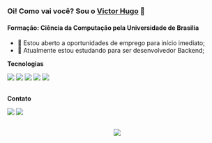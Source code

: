 ### Oi! Como vai você? Sou o <a href='https://github.com/victorhugomr'>Victor Hugo</a> 👋

  #### Formação: Ciência da Computação pela Universidade de Brasilia
- 🔭 Estou aberto a oportunidades de emprego para início imediato;
- 🌱 Atualmente estou estudando para ser desenvolvedor Backend;
   
**Tecnologias**

  <a href="" target="_blank"><img src="https://img.shields.io/badge/C%23-239120?style=for-the-badge&logo=c-sharp&logoColor=white" target="_blank"></a>
  <a href="" target="_blank"><img src="https://img.shields.io/badge/C-00599C?style=for-the-badge&logo=c&logoColor=white" target="_blank"></a>
  <a href="" target="_blank"><img src="https://img.shields.io/badge/javascript-%23323330.svg?style=for-the-badge&logo=javascript&logoColor=%23F7DF1E" target="_blank"></a>
  <a href="" target="_blank"><img src="https://img.shields.io/badge/docker-%230db7ed.svg?style=for-the-badge&logo=docker&logoColor=white" target="_blank"></a>
  <a href="" target="_blank"><img src="https://img.shields.io/badge/Windows-017AD7?style=for-the-badge&logo=windows&logoColor=white" target="_blank"></a>
  
##
  
**Contato**

  <a href="https://www.linkedin.com/in/victorhugomr/" target="_blank"><img src="https://img.shields.io/badge/-LinkedIn-%230077B5?style=for-the-badge&logo=linkedin&logoColor=white" target="_blank"></a>
  <a href = "mailto:victorhugo_mr@live.com"><img src="https://img.shields.io/badge/Microsoft_Outlook-0078D4?style=for-the-badge&logo=microsoft-outlook&logoColor=white" target="_blank"></a>
  
##

<!--**GitHub Stats**

<p align="center">
  <img height="180em" src="https://github-readme-stats.vercel.app/api?username=victorhugomr&show_icons=true&theme=midnight-purple&include_all_commits=true&count_private=true"/> &nbsp;
<img height="180em" src="https://github-readme-stats.vercel.app/api/top-langs/?username=victorhugomr&layout=demo&langs_count=7&theme=midnight-purple"/>
</p>-->

##
   
<!-- **comentário**
## -->

<p align="center">
  <img src="https://user-images.githubusercontent.com/22302873/210628227-70834f1a-3881-4899-82a7-073fce62410c.gif">
</p>
